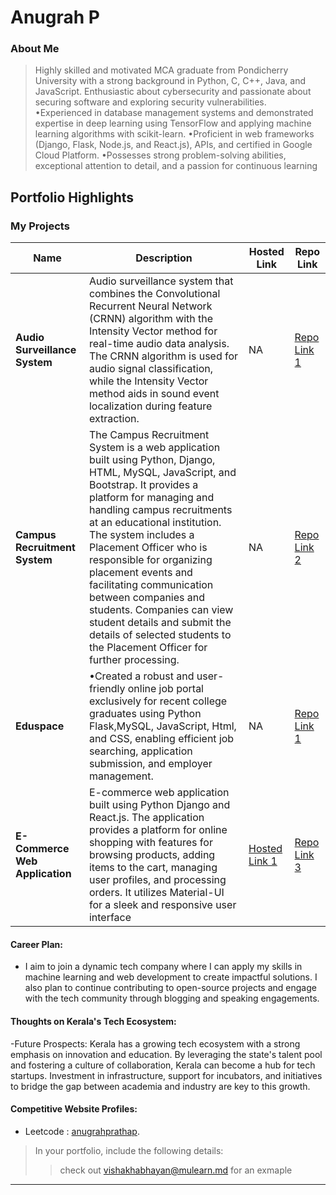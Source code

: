 # Anugrah P

### About Me

> Highly skilled and motivated MCA graduate from Pondicherry University with a strong background in Python,
C, C++, Java, and JavaScript. Enthusiastic about cybersecurity and passionate about securing software and
exploring security vulnerabilities.
•Experienced in database management systems and demonstrated expertise in deep learning using TensorFlow
and applying machine learning algorithms with scikit-learn.
•Proficient in web frameworks (Django, Flask, Node.js, and React.js), APIs, and certified in Google Cloud
Platform.
•Possesses strong problem-solving abilities, exceptional attention to detail, and a passion for continuous learning


## Portfolio Highlights

### My Projects

| Name                | Description                                                               | Hosted Link                              | Repo Link                                                      |
|---------------------|---------------------------------------------------------------------------|------------------------------------------|----------------------------------------------------------------|
| **Audio Surveillance System** | Audio surveillance system that combines the Convolutional Recurrent Neural Network (CRNN) algorithm with the Intensity Vector method for real-time audio data analysis. The CRNN algorithm is used for audio signal classification, while the Intensity Vector method aids in sound event localization during feature extraction.                                           | NA    | [Repo Link 1](https://github.com/anugrahprathap/Audio-Survilance)             |
| **Campus Recruitment System**  | The Campus Recruitment System is a web application built using Python, Django, HTML, MySQL, JavaScript, and Bootstrap. It provides a platform for managing and handling campus recruitments at an educational institution. The system includes a Placement Officer who is responsible for organizing placement events and facilitating communication between companies and students. Companies can view student details and submit the details of selected students to the Placement Officer for further processing.                                            | NA    | [Repo Link 2](https://github.com/anugrahprathap/campus-recruitment-app)             |
| **Eduspace** | •Created a robust and user-friendly online job portal exclusively for recent college graduates using Python Flask,MySQL, JavaScript, Html, and CSS, enabling efficient job searching, application submission, and employer management. | NA | [Repo Link 1]() |
| **E-Commerce Web Application** | E-commerce web application built using Python Django and React.js. The application provides a platform for online shopping with features for browsing products, adding items to the cart, managing user profiles, and processing orders. It utilizes Material-UI for a sleek and responsive user interface | [Hosted Link 1]() | [Repo Link 3](https://github.com/anugrahprathap/DjangoReactEcomerce) |



#### Career Plan:

- I aim to join a dynamic tech company where I can apply my skills in machine learning and web development to create impactful solutions. I also plan to continue contributing to open-source projects and engage with the tech community through blogging and speaking engagements.

#### Thoughts on Kerala's Tech Ecosystem:

-Future Prospects: Kerala has a growing tech ecosystem with a strong emphasis on innovation and education. By leveraging the state's talent pool and fostering a culture of collaboration, Kerala can become a hub for tech startups. Investment in infrastructure, support for incubators, and initiatives to bridge the gap between academia and industry are key to this growth.



#### Competitive Website Profiles:

- Leetcode : [anugrahprathap](https://leetcode.com/u/anugrahprathap/).



> In your portfolio, include the following details:
>> check out [vishakhabhayan@mulearn.md](./profiles/vishakhabhayan@mulearn.md) for an exmaple

---
